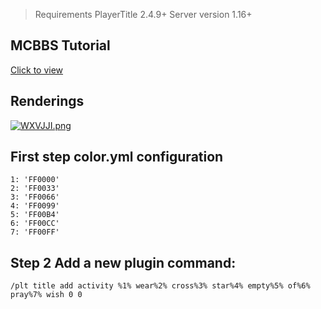 >Requirements PlayerTitle 2.4.9+ Server version 1.16+

## MCBBS Tutorial
[Click to view](https://www.mcbbs.net/thread-1167420-1-1.html "Click to enter")

## Renderings
[![WXVJJI.png](https://z3.ax1x.com/2021/07/30/WXVJJI.png)](https://imgtu.com/i/WXVJJI)

## First step color.yml configuration

```
1: 'FF0000'
2: 'FF0033'
3: 'FF0066'
4: 'FF0099'
5: 'FF00B4'
6: 'FF00CC'
7: 'FF00FF'
```


## Step 2 Add a new plugin command:

```
/plt title add activity %1% wear%2% cross%3% star%4% empty%5% of%6% pray%7% wish 0 0
```
